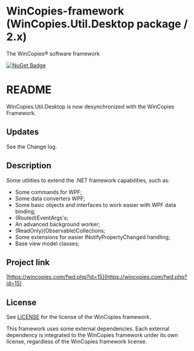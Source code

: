 ﻿WinCopies-framework (WinCopies.Util.Desktop package / 2.x)
==========================================================

The WinCopies® software framework

[![NuGet Badge](https://buildstats.info/nuget/WinCopies.Util.Desktop)](https://www.nuget.org/packages/WinCopies.Util.Desktop/)

README
======

WinCopies.Util.Desktop is now desynchronized with the WinCopies Framework.

Updates
-------

See the Change log.

Description
-----------

Some utilities to extend the .NET framework capabilities, such as:

- Some commands for WPF;
- Some data converters WPF;
- Some basic objects and interfaces to work easier with WPF data binding;
- (Routed)EventArgs's;
- An advanced background worker;
- (ReadOnly)(Observable)Collections;
- Some extensions for easier INotifyPropertyChanged handling;
- Base view model classes;

Project link
------------

[https://wincopies.com/fwd.php?id=15](https://wincopies.com/fwd.php?id=15)

License
-------

See [LICENSE](https://wincopies.com/fwd.php?id=16) for the license of the WinCopies framework.

This framework uses some external dependencies. Each external dependency is integrated to the WinCopies framework under its own license, regardless of the WinCopies framework license.